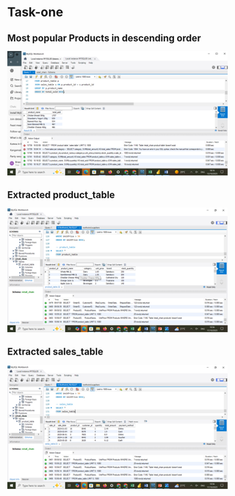 # Task-one
## Most popular Products in descending order
![image alt](https://github.com/brianmateli/Task-one/blob/a33fcc7517153b5206ac52e3e05e64e8e32bc647/Most%20popular%20products%20in%20descending%20order.png)
## Extracted product_table
![image alt](https://github.com/brianmateli/Task-one/blob/6a33595d7071c1097078480c088497aa003faaaa/Product%20table.png)
## Extracted sales_table
![image alt](https://github.com/brianmateli/Task-one/blob/main/Sales%20table.png)
